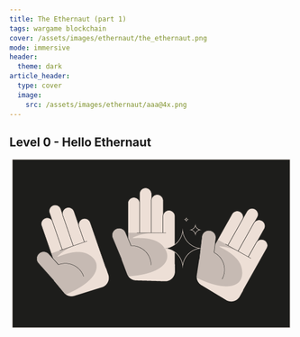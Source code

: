 ```yaml
---
title: The Ethernaut (part 1)
tags: wargame blockchain
cover: /assets/images/ethernaut/the_ethernaut.png
mode: immersive
header:
  theme: dark
article_header:
  type: cover
  image:
    src: /assets/images/ethernaut/aaa@4x.png
---
```


## Level 0 - Hello Ethernaut
<p style="text-align:center;">
    <img class="image image--xl" src="/assets/images/ethernaut/lv0.png"/>
</p>